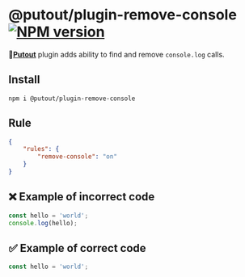 # @putout/plugin-remove-console [![NPM version][NPMIMGURL]][NPMURL]

[NPMIMGURL]: https://img.shields.io/npm/v/@putout/plugin-remove-console.svg?style=flat&longCache=true
[NPMURL]: https://npmjs.org/package/@putout/plugin-remove-console"npm"

🐊[**Putout**](https://github.com/coderaiser/putout) plugin adds ability to find and remove `console.log` calls.

## Install

```
npm i @putout/plugin-remove-console
```

## Rule

```json
{
    "rules": {
        "remove-console": "on"
    }
}
```

## ❌ Example of incorrect code

```js
const hello = 'world';
console.log(hello);
```

## ✅ Example of correct code

```js
const hello = 'world';
```
